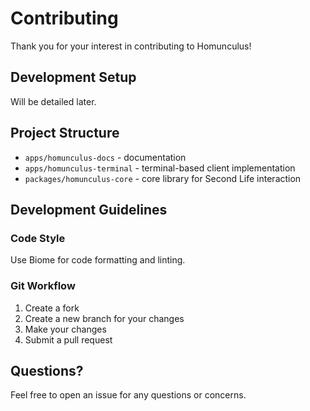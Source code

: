 # Contributing

Thank you for your interest in contributing to Homunculus!

## Development Setup

Will be detailed later.

## Project Structure

- `apps/homunculus-docs` - documentation
- `apps/homunculus-terminal` - terminal-based client implementation
- `packages/homunculus-core` - core library for Second Life interaction

## Development Guidelines

### Code Style

Use Biome for code formatting and linting.

### Git Workflow

1. Create a fork
2. Create a new branch for your changes
3. Make your changes
4. Submit a pull request

## Questions?

Feel free to open an issue for any questions or concerns.
